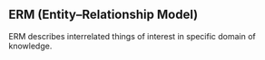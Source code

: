 ERM (Entity–Relationship Model)
-

ERM describes interrelated things of interest in specific domain of knowledge.
